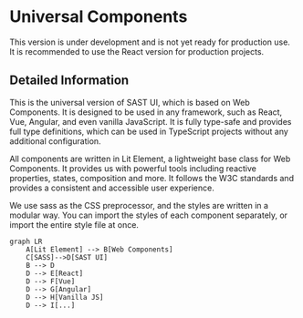 # Universal Components

This version is under development and is not yet ready for production use. It is recommended to use the React version for production projects.

## Detailed Information

This is the universal version of SAST UI, which is based on Web Components. It is designed to be used in any framework, such as React, Vue, Angular, and even vanilla JavaScript. It is fully type-safe and provides full type definitions, which can be used in TypeScript projects without any additional configuration.

All components are written in Lit Element, a lightweight base class for Web Components. It provides us with powerful tools including reactive properties, states, composition and more. It follows the W3C standards and provides a consistent and accessible user experience.

We use sass as the CSS preprocessor, and the styles are written in a modular way. You can import the styles of each component separately, or import the entire style file at once.

```mermaid
graph LR
    A[Lit Element] --> B[Web Components]
    C[SASS]-->D[SAST UI]
    B --> D
    D --> E[React]
    D --> F[Vue]
    D --> G[Angular]
    D --> H[Vanilla JS]
    D --> I[...]
```